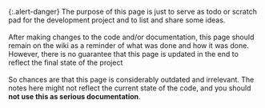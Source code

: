 {:.alert-danger}
The purpose of this page is just to serve as todo or scratch pad for the development project and to list and share some ideas.
<br/>
<br/>
After making changes to the code and/or documentation, this page should remain on the wiki as a reminder of what was done and how it was done. However, there is no guarantee that this page is updated in the end to reflect the final state of the project
<br/>
<br/>
So chances are that this page is considerably outdated and irrelevant. The notes here might not reflect the current state of the code, and you should **not use this as serious documentation**.
